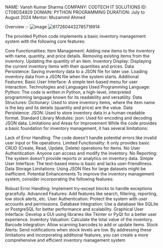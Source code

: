 NAME: Vansh Kumar Sharma
COMPANY: CODTECH IT SOLUTIONS
ID: CT08DS4829
DOMAIN: PYTHON PROGRAMMING
DURATION: July to August 2024
Mentor: Muzammil Ahmed



Overview :-
![image](https://github.com/user-attachments/assets/fa3834f4-89aa-4f06-b16c-43c84d8ad94c)
![6172604432785719914](https://github.com/user-attachments/assets/9f202194-1008-4a7c-8d68-27a93c4c05cd)

The provided Python code implements a basic inventory management system with the following core features:

Core Functionalities:
Item Management:
Adding new items to the inventory with name, quantity, and price details.
Removing existing items from the inventory.
Updating the quantity of an item.
Inventory Display:
Displaying the current inventory items with their quantities and prices.
Data Persistence:
Saving inventory data to a JSON file for later use.
Loading inventory data from a JSON file when the system starts.
Additional Features:
Basic User Interface:
A simple text-based menu for user interaction.
Technologies and Languages Used
Programming Language:
Python: The code is written in Python, a high-level, interpreted programming language known for its readability and versatility.
Data Structures:
Dictionary: Used to store inventory items, where the item name is the key and its details (quantity and price) are the value.
Data Persistence:
JSON: Used to store inventory data in a human-readable format.
Standard Library Modules:
json: Used for encoding and decoding JSON data.
Limitations and Areas for Improvement
While the code provides a basic foundation for inventory management, it has several limitations:

Lack of Error Handling: The code doesn't handle potential errors like invalid user input or file operations.
Limited Functionality: It only provides basic CRUD (Create, Read, Update, Delete) operations for items.
No User Authentication: Anyone can access and modify the inventory.
No Reporting: The system doesn't provide reports or analytics on inventory data.
Simple User Interface: The text-based menu is basic and lacks user-friendliness.
Data Storage Limitations: Using JSON files for large datasets might be inefficient.
Potential Enhancements
To improve the inventory management system, consider incorporating the following features:

Robust Error Handling: Implement try-except blocks to handle exceptions gracefully.
Advanced Features: Add features like search, filtering, reporting, low stock alerts, etc.
User Authentication: Protect the system with user accounts and permissions.
Database Integration: Use a database like SQLite or PostgreSQL for better performance and scalability.
Graphical User Interface: Develop a GUI using libraries like Tkinter or PyQt for a better user experience.
Inventory Valuation: Calculate the total value of the inventory.
Barcode Integration: Allow scanning barcodes to add or update items.
Stock Alerts: Send notifications when stock levels are low.
By addressing these limitations and incorporating additional features, you can create a more comprehensive and efficient inventory management system
